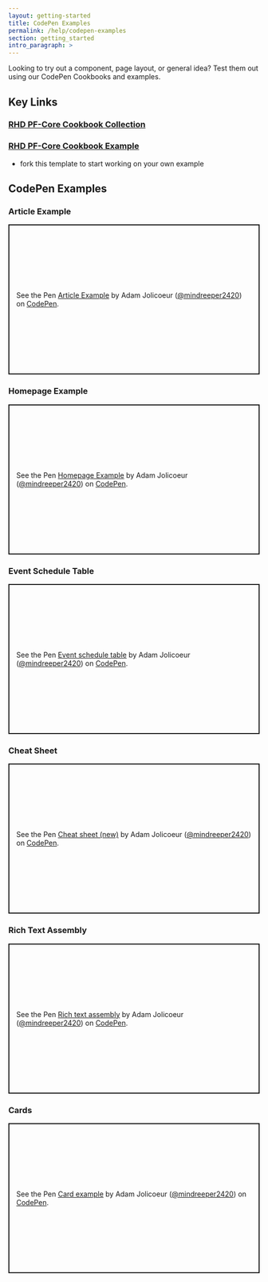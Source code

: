 ```yaml
---
layout: getting-started
title: CodePen Examples
permalink: /help/codepen-examples
section: getting_started
intro_paragraph: >
---
```


Looking to try out a component, page layout, or general idea? Test them out using our CodePen Cookbooks and examples.

## Key Links
### [RHD PF-Core Cookbook Collection](https://codepen.io/collection/AEwLNY?cursor=ZD0wJm89MSZwPTEmdj0yNTYxMzM4)

### [RHD PF-Core Cookbook Example](https://codepen.io/mindreeper2420/pen/ExxXjzL)
  - fork this template to start working on your own example

## CodePen Examples

### Article Example
  <p class="codepen" data-height="300" data-theme-id="38046" data-default-tab="html,result" data-user="mindreeper2420" data-slug-hash="povNWqJ" style="height: 300px; box-sizing: border-box; display: flex; align-items: center; justify-content: center; border: 2px solid; margin: 1em 0; padding: 1em;" data-pen-title="Article Example">
  <span>See the Pen <a href="https://codepen.io/mindreeper2420/pen/povNWqJ">
  Article Example</a> by Adam Jolicoeur (<a href="https://codepen.io/mindreeper2420">@mindreeper2420</a>)
  on <a href="https://codepen.io">CodePen</a>.</span>
</p>

### Homepage Example
<p class="codepen" data-height="300" data-theme-id="38046" data-default-tab="html,result" data-user="mindreeper2420" data-slug-hash="qBBPOmy" style="height: 300px; box-sizing: border-box; display: flex; align-items: center; justify-content: center; border: 2px solid; margin: 1em 0; padding: 1em;" data-pen-title="Homepage Example">
  <span>See the Pen <a href="https://codepen.io/mindreeper2420/pen/qBBPOmy">
  Homepage Example</a> by Adam Jolicoeur (<a href="https://codepen.io/mindreeper2420">@mindreeper2420</a>)
  on <a href="https://codepen.io">CodePen</a>.</span>
</p>

### Event Schedule Table
<p class="codepen" data-height="300" data-theme-id="38046" data-default-tab="html,result" data-user="mindreeper2420" data-slug-hash="zYYzvXQ" style="height: 300px; box-sizing: border-box; display: flex; align-items: center; justify-content: center; border: 2px solid; margin: 1em 0; padding: 1em;" data-pen-title="Event schedule table">
  <span>See the Pen <a href="https://codepen.io/mindreeper2420/pen/zYYzvXQ">
  Event schedule table</a> by Adam Jolicoeur (<a href="https://codepen.io/mindreeper2420">@mindreeper2420</a>)
  on <a href="https://codepen.io">CodePen</a>.</span>
</p>

### Cheat Sheet
<p class="codepen" data-height="300" data-theme-id="38046" data-default-tab="html,result" data-user="mindreeper2420" data-slug-hash="MWWoaLP" style="height: 300px; box-sizing: border-box; display: flex; align-items: center; justify-content: center; border: 2px solid; margin: 1em 0; padding: 1em;" data-pen-title="Cheat sheet (new)">
  <span>See the Pen <a href="https://codepen.io/mindreeper2420/pen/MWWoaLP">
  Cheat sheet (new)</a> by Adam Jolicoeur (<a href="https://codepen.io/mindreeper2420">@mindreeper2420</a>)
  on <a href="https://codepen.io">CodePen</a>.</span>
</p>

### Rich Text Assembly
<p class="codepen" data-height="300" data-theme-id="38046" data-default-tab="html,result" data-user="mindreeper2420" data-slug-hash="poowjKV" style="height: 300px; box-sizing: border-box; display: flex; align-items: center; justify-content: center; border: 2px solid; margin: 1em 0; padding: 1em;" data-pen-title="Rich text assembly">
  <span>See the Pen <a href="https://codepen.io/mindreeper2420/pen/poowjKV">
  Rich text assembly</a> by Adam Jolicoeur (<a href="https://codepen.io/mindreeper2420">@mindreeper2420</a>)
  on <a href="https://codepen.io">CodePen</a>.</span>
</p>

### Cards
<p class="codepen" data-height="300" data-theme-id="38046" data-default-tab="html,result" data-user="mindreeper2420" data-slug-hash="qBBjOPG" style="height: 300px; box-sizing: border-box; display: flex; align-items: center; justify-content: center; border: 2px solid; margin: 1em 0; padding: 1em;" data-pen-title="Card example">
  <span>See the Pen <a href="https://codepen.io/mindreeper2420/pen/qBBjOPG">
  Card example</a> by Adam Jolicoeur (<a href="https://codepen.io/mindreeper2420">@mindreeper2420</a>)
  on <a href="https://codepen.io">CodePen</a>.</span>
</p>

<script async src="https://static.codepen.io/assets/embed/ei.js"></script>
